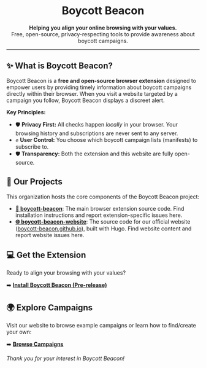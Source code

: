 <p align="center">
  <!-- Optional: Link to your static logo file -->
  <a href="https://boycott-beacon.github.io">
  </a>
</p>

<h1 align="center">Boycott Beacon</h1>

<p align="center">
  <strong>Helping you align your online browsing with your values.</strong> <br>
  Free, open-source, privacy-respecting tools to provide awareness about boycott campaigns.
</p>

---

## ✨ What is Boycott Beacon?

Boycott Beacon is a **free and open-source browser extension** designed to empower users by providing timely information about boycott campaigns directly within their browser. When you visit a website targeted by a campaign you follow, Boycott Beacon displays a discreet alert.

**Key Principles:**

*   🛡️ **Privacy First:** All checks happen *locally* in your browser. Your browsing history and subscriptions are never sent to any server.
*   ✊ **User Control:** You choose which boycott campaign lists (manifests) to subscribe to.
*   🛡️ **Transparency:** Both the extension and this website are fully open-source.

## 🚀 Our Projects

This organization hosts the core components of the Boycott Beacon project:

*   **[📌 boycott-beacon](https://github.com/boycott-beacon/boycott-beacon-chrome-extension)**: The main browser extension source code. Find installation instructions and report extension-specific issues here.
*   **[🌐 boycott-beacon-website](https://github.com/boycott-beacon/boycott-beacon.github.io)**: The source code for our official website ([boycott-beacon.github.io]([https://boycott-beacon.github.io])), built with Hugo. Find website content and report website issues here.

## 💻 Get the Extension

Ready to align your browsing with your values?

➡️ **[Install Boycott Beacon (Pre-release)]([https://github.com/boycott-beacon/boycott-beacon-chrome-extension])**

## 🌍 Explore Campaigns

Visit our website to browse example campaigns or learn how to find/create your own:

➡️ **[Browse Campaigns]([https://boycott-beacon.github.io/campaigns])**

*Thank you for your interest in Boycott Beacon!*
